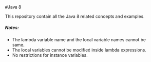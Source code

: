 #Java 8

This repository contain all the Java 8 related concepts and examples.

##### Notes:

* The lambda variable name and the local variable names cannot be same.
* The local variables cannot be modified inside lambda expressions.
* No restrictions for instance variables.

